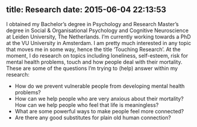title: Research
date: 2015-06-04 22:13:53
---
I obtained my Bachelor’s degree in Psychology and Research Master’s degree in Social & Organisational Psychology and Cognitive Neuroscience at Leiden University, The Netherlands. I’m currently working towards a PhD at the VU University in Amsterdam. I am pretty much interested in any topic that moves me in some way, hence the title ‘Touching Research’. At the moment, I do research on topics including loneliness, self-esteem, risk for mental health problems, touch and how people deal with their mortality. These are some of the questions I’m trying to (help) answer within my research:

* How do we prevent vulnerable people from developing mental health problems?
* How can we help people who are very anxious about their mortality? How can we help people who feel that life is meaningless?
* What are some powerful ways to make people feel more connected?
* Are there any good substitutes for plain old human connection?
